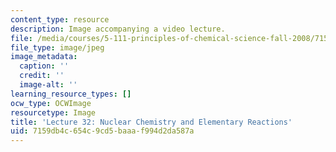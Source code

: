 ```yaml
---
content_type: resource
description: Image accompanying a video lecture.
file: /media/courses/5-111-principles-of-chemical-science-fall-2008/7159db4c654c9cd5baaaf994d2da587a_32.jpg
file_type: image/jpeg
image_metadata:
  caption: ''
  credit: ''
  image-alt: ''
learning_resource_types: []
ocw_type: OCWImage
resourcetype: Image
title: 'Lecture 32: Nuclear Chemistry and Elementary Reactions'
uid: 7159db4c-654c-9cd5-baaa-f994d2da587a
---
```

